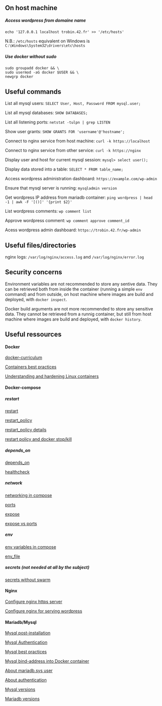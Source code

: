 ## On host machine

##### Access wordpress from domaine name

```
echo '127.0.0.1 localhost trobin.42.fr' >> '/etc/hosts'
```

N.B.: `/etc/hosts` equivalent on Windows is `C:\Windows\System32\drivers\etc\hosts`

##### Use docker without sudo

```
sudo groupadd docker && \
sudo usermod -aG docker $USER && \
newgrp docker
```

## Useful commands

List all mysql users: `SELECT User, Host, Password FROM mysql.user;`

List all mysql databases: `SHOW DATABASES;`

List all listening ports: `netstat -tulpn | grep LISTEN`

Show user grants: `SHOW GRANTS FOR 'username'@'hostname';`

Connect to nginx service from host machine: `curl -k https://localhost`

Connect to nginx service from other service: `curl -k https://nginx`

Display user and host for current mysql session: `mysql> select user();`

Display data stored into a table: `SELECT * FROM table_name;`

Access wordpress administration dashboard: `https://example.com/wp-admin`

Ensure that mysql server is running: `mysqladmin version`

Get wordpress IP address from mariadb container: `ping wordpress | head -1 | awk -F '[()]' '{print $2}'`

List wordpress comments: `wp comment list`

Approve wordpress comment: `wp comment approve comment_id`

Acess wordpress admin dashboard: `https://trobin.42.fr/wp-admin`

## Useful files/directories

nginx logs: `/var/log/nginx/access.log` and `/var/log/nginx/error.log`

## Security concerns

Environment variables are not recommended to store any sentive data.
They can be retrieved both from inside the container (running a simple `env` command) and from outside, on host machine where images are build and deployed, with `docker inspect`.

Docker build arguments are not more recommended to store any sensitive data.
They cannot be retrieved from a runnig container, but still from host machine where images are build and deployed, with `docker history`.

## Useful ressources

#### Docker

[docker-curriculum](https://docker-curriculum.com/)

[Containers best practices](https://cloud.google.com/architecture/best-practices-for-building-containers)

[Understanding and hardening Linux containers](https://www.nccgroup.com/globalassets/our-research/us/whitepapers/2016/april/ncc_group_understanding_hardening_linux_containers-1-1.pdf)

#### Docker-compose

##### restart

[restart](https://github.com/compose-spec/compose-spec/blob/master/spec.md#restart)

[restart_policy](https://github.com/compose-spec/compose-spec/blob/master/deploy.md#restart_policy)

[restart_policy details](https://docs.docker.com/config/containers/start-containers-automatically/#restart-policy-details)

[restart policy and docker stop/kill](https://serverfault.com/a/884823)

##### depends_on

[depends_on](https://github.com/compose-spec/compose-spec/blob/master/spec.md#depends_on)

[healthcheck](https://github.com/compose-spec/compose-spec/blob/master/spec.md#healthcheck)

##### network

[networking in compose](https://docs.docker.com/compose/networking/)

[ports](https://docs.docker.com/compose/compose-file/compose-file-v3/#ports)

[expose](https://docs.docker.com/compose/compose-file/compose-file-v3/#expose)

[expose vs ports](https://www.baeldung.com/ops/docker-compose-expose-vs-ports)

##### env

[env variables in compose](https://docs.docker.com/compose/environment-variables/)

[env_file](https://docs.docker.com/compose/compose-file/compose-file-v3/#env_file)

##### secrets (not needed _at all_ by the subject)

[secrets without swarm](https://www.rockyourcode.com/using-docker-secrets-with-docker-compose/)

#### Nginx

[Configure nginx https server](https://nginx.org/en/docs/http/configuring_https_servers.html)

[Configure nginx for serving wordpress](https://www.nginx.com/resources/wiki/start/topics/recipes/wordpress/)

#### Mariadb/Mysql

[Mysql post-installation](https://dev.mysql.com/doc/refman/8.0/en/postinstallation.html)

[Mysql Authentication](https://mariadb.com/kb/en/authentication-plugin-unix-socket/)

[Mysql best practices](https://docstore.mik.ua/orelly/weblinux2/orn/mysql_tips.html)

[Mysql bind-address into Docker container](http://txt.fliglio.com/2013/11/creating-a-mysql-docker-container/)

[About mariadb.sys user](https://www.thegeekdiary.com/what-is-the-purpose-of-mysql-syslocalhost-user/)

[About authentication](https://dba.stackexchange.com/a/209520)

[Mysql versions](https://endoflife.date/mysql)

[Mariadb versions](https://endoflife.date/mariadb)
